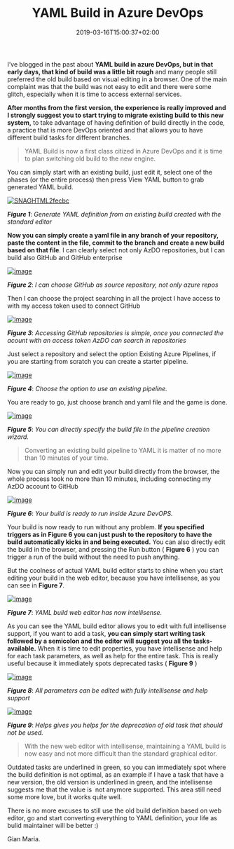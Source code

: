 ﻿---
title: "YAML Build in Azure DevOps"
description: ""
date: 2019-03-16T15:00:37+02:00
draft: false
tags: [Azure Devops,build,YAML]
categories: [Azure DevOps]
---
I’ve blogged in the past about  **YAML build in azure DevOps, but in that early days, that kind of build was a little bit rough** and many people still preferred the old build based on visual editing in a browser. One of the main complaint was that the build was not easy to edit and there were some glitch, especially when it is time to access external services.

 **After months from the first version, the experience is really improved and I strongly suggest you to start trying to migrate existing build to this new system,** to take advantage of having definition of build directly in the code, a practice that is more DevOps oriented and that allows you to have different build tasks for different branches.

> YAML Build is now a first class citized in Azure DevOps and it is time to plan switching old build to the new engine.

You can simply start with an existing build, just edit it, select one of the phases (or the entire process) then press View YAML button to grab generated YAML build.

[![SNAGHTML2fecbc](http://www.codewrecks.com/blog/wp-content/uploads/2019/03/SNAGHTML2fecbc_thumb.png "SNAGHTML2fecbc")](http://www.codewrecks.com/blog/wp-content/uploads/2019/03/SNAGHTML2fecbc.png)

 ***Figure 1***: *Generate YAML definition from an existing build created with the standard editor*

 **Now you can simply create a yaml file in any branch of your repository, paste the content in the file, commit to the branch and create a new build based on that file**. I can clearly select not only AzDO repositories, but I can build also GitHub and GitHub enterprise

[![image](http://www.codewrecks.com/blog/wp-content/uploads/2019/03/image_thumb.png "image")](http://www.codewrecks.com/blog/wp-content/uploads/2019/03/image.png)

 ***Figure 2***: *I can choose GitHub as source repository, not only azure repos*

Then I can choose the project searching in all the project I have access to with my access token used to connect GitHub

[![image](http://www.codewrecks.com/blog/wp-content/uploads/2019/03/image_thumb-1.png "image")](http://www.codewrecks.com/blog/wp-content/uploads/2019/03/image-1.png)

 ***Figure 3***: *Accessing GitHub repositories is simple, once you connected the acount with an access token AzDO can search in repositories*

Just select a repository and select the option Existing Azure Pipelines, if you are starting from scratch you can create a starter pipeline.

[![image](http://www.codewrecks.com/blog/wp-content/uploads/2019/03/image_thumb-2.png "image")](http://www.codewrecks.com/blog/wp-content/uploads/2019/03/image-2.png)

 ***Figure 4***: *Choose the option to use an existing pipeline.*

You are ready to go, just choose branch and yaml file and the game is done.

[![image](http://www.codewrecks.com/blog/wp-content/uploads/2019/03/image_thumb-3.png "image")](http://www.codewrecks.com/blog/wp-content/uploads/2019/03/image-3.png)

 ***Figure 5***: *You can directly specify the build file in the pipeline creation wizard.*

> Converting an existing build pipeline to YAML it is matter of no more than 10 minutes of your time.

Now you can simply run and edit your build directly from the browser, the whole process took no more than 10 minutes, including connecting my AzDO account to GitHub

[![image](http://www.codewrecks.com/blog/wp-content/uploads/2019/03/image_thumb-4.png "image")](http://www.codewrecks.com/blog/wp-content/uploads/2019/03/image-4.png)

 ***Figure 6***: *Your build is ready to run inside Azure DevOPS.*

Your build is now ready to run without any problem.  **If you specified triggers as in Figure 6 you can just push to the repository to have the build automatically kicks in and being executed.** You can also directly edit the build in the browser, and pressing the Run button ( **Figure 6** ) you can trigger a run of the build without the need to push anything.

But the coolness of actual YAML build editor starts to shine when you start editing your build in the web editor, because you have intellisense, as you can see in  **Figure 7**.

[![image](http://www.codewrecks.com/blog/wp-content/uploads/2019/03/image_thumb-5.png "image")](http://www.codewrecks.com/blog/wp-content/uploads/2019/03/image-5.png)

 ***Figure 7***: *YAML build web editor has now intellisense.*

As you can see the YAML build editor allows you to edit with full intellisense support, if you want to add a task,  **you can simply start writing task followed by a semicolon and the editor will suggest you all the tasks-available.** When it is time to edit properties, you have intellisense and help for each task parameters, as well as help for the entire task. This is really useful because it immediately spots deprecated tasks ( **Figure 9** )

[![image](http://www.codewrecks.com/blog/wp-content/uploads/2019/03/image_thumb-6.png "image")](http://www.codewrecks.com/blog/wp-content/uploads/2019/03/image-6.png)

 ***Figure 8***: *All parameters can be edited with fully intellisense and help support*

[![image](http://www.codewrecks.com/blog/wp-content/uploads/2019/03/image_thumb-7.png "image")](http://www.codewrecks.com/blog/wp-content/uploads/2019/03/image-7.png)

 ***Figure 9***: *Helps gives you helps for the deprecation of old task that should not be used.*

> With the new web editor with intellisense, maintaining a YAML build is now easy and not more difficult than the standard graphical editor.

Outdated tasks are underlined in green, so you can immediately spot where the build definition is not optimal, as an example if I have a task that have a new version, the old version is underlined in green, and the intellisense suggests me that the value is  not anymore supported. This area still need some more love, but it works quite well.

There is no more excuses to still use the old build definition based on web editor, go and start converting everything to YAML definition, your life as bulid maintainer will be better :)

Gian Maria.
